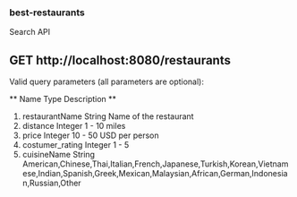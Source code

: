 ### best-restaurants
Search API

## GET http://localhost:8080/restaurants

Valid query parameters (all parameters are optional):

** Name              Type        Description **
1. restaurantName    String      Name of the restaurant
2. distance          Integer     1 - 10 miles
3. price             Integer     10 - 50 USD per person
4. costumer_rating   Integer     1 - 5 
5. cuisineName       String    American,Chinese,Thai,Italian,French,Japanese,Turkish,Korean,Vietnamese,Indian,Spanish,Greek,Mexican,Malaysian,African,German,Indonesian,Russian,Other
